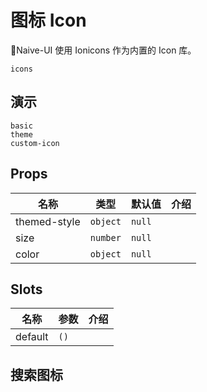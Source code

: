# 图标 Icon
Naive-UI 使用 Ionicons 作为内置的 Icon 库。

```component
icons
```
## 演示
```demo
basic
theme
custom-icon
```

## Props
|名称|类型|默认值|介绍|
|-|-|-|-|
|themed-style|`object`|`null`||
|size|`number`|`null`||
|color|`object`|`null`||

## Slots
|名称|参数|介绍|
|-|-|-|
|default|`()`||

## 搜索图标
<icons />

